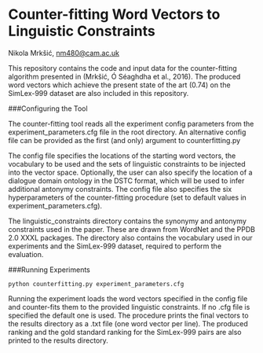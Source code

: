# Counter-fitting Word Vectors to Linguistic Constraints
Nikola Mrkšić, nm480@cam.ac.uk

This repository contains the code and input data for the counter-fitting algorithm presented in (Mrkšić, Ó Séaghdha et al., 2016). The produced word vectors which achieve the present state of the art (0.74) on the SimLex-999 dataset are also included in this repository. 


###Configuring the Tool

The counter-fitting tool reads all the experiment config parameters from the experiment_parameters.cfg file in the root directory. An alternative config file can be provided as the first (and only) argument to counterfitting.py 

The config file specifies the locations of the starting word vectors, the vocabulary to be used and the sets of linguistic constraints to be injected into the vector space. Optionally, the user can also specify the location of a dialogue domain ontology in the DSTC format, which will be used to infer additional antonymy constraints. The config file also specifies the six hyperparameters of the counter-fitting procedure (set to default values in experiment_parameters.cfg). 

The linguistic_constraints directory contains the synonymy and antonymy constraints used in the paper. These are drawn from WordNet and the PPDB 2.0 XXXL packages. The directory also contains the vocabulary used in our experiments and the SimLex-999 dataset, required to perform the evaluation. 


###Running Experiments

```python counterfitting.py experiment_parameters.cfg```

Running the experiment loads the word vectors specified in the config file and counter-fits them to the provided linguistic constraints. If no .cfg file is specified the default one is used. The procedure prints the final vectors to the results directory as a .txt file (one word vector per line). The produced ranking and the gold standard ranking for the SimLex-999 pairs are also printed to the results directory. 

